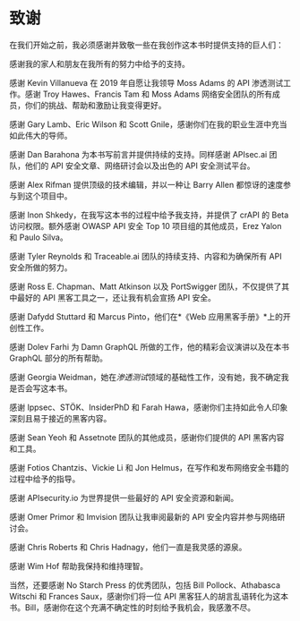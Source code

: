 # 致谢

在我们开始之前，我必须感谢并致敬一些在我创作这本书时提供支持的巨人们：

感谢我的家人和朋友在我所有的努力中给予的支持。

感谢 Kevin Villanueva 在 2019 年自愿让我领导 Moss Adams 的 API 渗透测试工作。感谢 Troy Hawes、Francis Tam 和 Moss Adams 网络安全团队的所有成员，你们的挑战、帮助和激励让我变得更好。

感谢 Gary Lamb、Eric Wilson 和 Scott Gnile，感谢你们在我的职业生涯中充当如此伟大的导师。

感谢 Dan Barahona 为本书写前言并提供持续的支持。同样感谢 APIsec.ai 团队，他们的 API 安全文章、网络研讨会以及出色的 API 安全测试平台。

感谢 Alex Rifman 提供顶级的技术编辑，并以一种让 Barry Allen 都惊讶的速度参与到这个项目中。

感谢 Inon Shkedy，在我写这本书的过程中给予我支持，并提供了 crAPI 的 Beta 访问权限。额外感谢 OWASP API 安全 Top 10 项目组的其他成员，Erez Yalon 和 Paulo Silva。

感谢 Tyler Reynolds 和 Traceable.ai 团队的持续支持、内容和为确保所有 API 安全所做的努力。

感谢 Ross E. Chapman、Matt Atkinson 以及 PortSwigger 团队，不仅提供了其中最好的 API 黑客工具之一，还让我有机会宣扬 API 安全。

感谢 Dafydd Stuttard 和 Marcus Pinto，他们在*《Web 应用黑客手册》*上的开创性工作。

感谢 Dolev Farhi 为 Damn GraphQL 所做的工作，他的精彩会议演讲以及在本书 GraphQL 部分的所有帮助。

感谢 Georgia Weidman，她在*渗透测试*领域的基础性工作，没有她，我不确定我是否会写这本书。

感谢 Ippsec、STÖK、InsiderPhD 和 Farah Hawa，感谢你们主持如此令人印象深刻且易于接近的黑客内容。

感谢 Sean Yeoh 和 Assetnote 团队的其他成员，感谢你们提供的 API 黑客内容和工具。

感谢 Fotios Chantzis、Vickie Li 和 Jon Helmus，在写作和发布网络安全书籍的过程中给予的指导。

感谢 APIsecurity.io 为世界提供一些最好的 API 安全资源和新闻。

感谢 Omer Primor 和 Imvision 团队让我审阅最新的 API 安全内容并参与网络研讨会。

感谢 Chris Roberts 和 Chris Hadnagy，他们一直是我灵感的源泉。

感谢 Wim Hof 帮助我保持和维持理智。

当然，还要感谢 No Starch Press 的优秀团队，包括 Bill Pollock、Athabasca Witschi 和 Frances Saux，感谢你们将一位 API 黑客狂人的胡言乱语转化为这本书。Bill，感谢你在这个充满不确定性的时刻给予我机会，我感激不尽。
